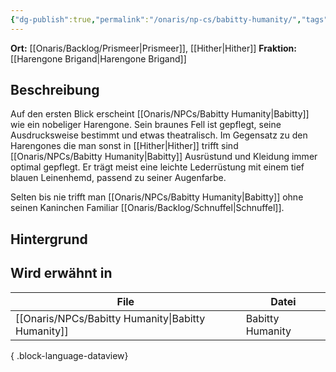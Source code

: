```yaml
---
{"dg-publish":true,"permalink":"/onaris/np-cs/babitty-humanity/","tags":["npc","kampagne/witchlight"]}
---
```


**Ort:** [[Onaris/Backlog/Prismeer\|Prismeer]], [[Hither\|Hither]]
**Fraktion:** [[Harengone Brigand\|Harengone Brigand]]
## Beschreibung 
Auf den ersten Blick erscheint [[Onaris/NPCs/Babitty Humanity\|Babitty]] wie ein nobeliger Harengone. Sein braunes Fell ist gepflegt, seine Ausdrucksweise bestimmt und etwas theatralisch. Im Gegensatz zu den Harengones die man sonst in [[Hither\|Hither]] trifft sind [[Onaris/NPCs/Babitty Humanity\|Babitty]] Ausrüstund und Kleidung immer optimal gepflegt. Er trägt meist eine leichte Lederrüstung mit einem tief blauen Leinenhemd, passend zu seiner Augenfarbe.

Selten bis nie trifft man [[Onaris/NPCs/Babitty Humanity\|Babitty]] ohne seinen Kaninchen Familiar [[Onaris/Backlog/Schnuffel\|Schnuffel]]. 


<div class="transclusion internal-embed is-loaded"><div class="markdown-embed">






</div></div>
  
  
## Hintergrund  

<div class="transclusion internal-embed is-loaded"><div class="markdown-embed">






</div></div>


## Wird erwähnt in

| File                                                  | Datei            |
| ----------------------------------------------------- | ---------------- |
| [[Onaris/NPCs/Babitty Humanity\|Babitty Humanity]] | Babitty Humanity |

{ .block-language-dataview}
